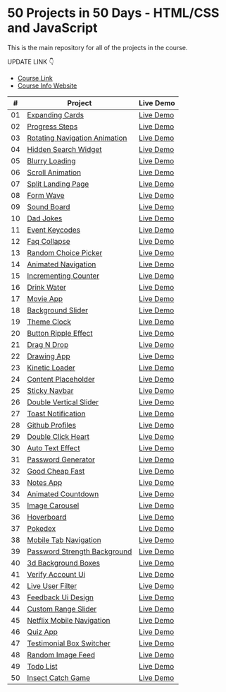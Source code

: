 # 50 Projects in 50 Days - HTML/CSS and JavaScript

This is the main repository for all of the projects in the course.

UPDATE LINK 👇

-   [Course Link]()
-   [Course Info Website]()

|  #  | Project                                                                                                                     | Live Demo                                                                         |
| :-: | --------------------------------------------------------------------------------------------------------------------------- | --------------------------------------------------------------------------------- |
| 01  | [Expanding Cards](https://github.com/duyquang25/50Days_50Projects/tree/main/Project1)                                      | [Live Demo](https://duyquang25.github.io/50Days_50Projects/Project1/index.html)               |
| 02  | [Progress Steps](https://github.com/duyquang25/50Days_50Projects/tree/main/Project2)                               | [Live Demo](https://duyquang25.github.io/50Days_50Projects/Project2/index.html)                |
| 03  | [Rotating Navigation Animation](https://github.com/duyquang25/50Days_50Projects/tree/main/Project3/)                       | [Live Demo](https://duyquang25.github.io/50Days_50Projects/Project3/index.html) |
| 04  | [Hidden Search Widget](https://github.com/duyquang25/50Days_50Projects/tree/main/Project4)                          | [Live Demo](https://duyquang25.github.io/50Days_50Projects/Project4/index.html)          |
| 05  | [Blurry Loading](https://github.com/duyquang25/50Days_50Projects/tree/main/Project5)                               | [Live Demo](https://duyquang25.github.io/50Days_50Projects/Project5/index.html)                |
| 06  | [Scroll Animation](https://github.com/duyquang25/50Days_50Projects/tree/main/Project6)                           | [Live Demo](https://duyquang25.github.io/50Days_50Projects/Project6/index.html)              |
| 07  | [Split Landing Page](https://github.com/duyquang25/50Days_50Projects/tree/main/Project7)                       | [Live Demo](https://duyquang25.github.io/50Days_50Projects/Project7/index.html)            |
| 08  | [Form Wave](https://github.com/duyquang25/50Days_50Projects/tree/main/Project8)                                         | [Live Demo](https://duyquang25.github.io/50Days_50Projects/Project8/index.html)                     |
| 09  | [Sound Board](https://github.com/duyquang25/50Days_50Projects/tree/main/Project9)                                     | [Live Demo](https://duyquang25.github.io/50Days_50Projects/Project9/index.html)                   |
| 10  | [Dad Jokes](https://github.com/duyquang25/50Days_50Projects/tree/main/Project10)                                         | [Live Demo](https://duyquang25.github.io/50Days_50Projects/Project10/index.html)                     |
| 11  | [Event Keycodes](https://github.com/duyquang25/50Days_50Projects/tree/main/Project11)                               | [Live Demo](https://duyquang25.github.io/50Days_50Projects/Project11/index.html)                |
| 12  | [Faq Collapse](https://github.com/duyquang25/50Days_50Projects/tree/main/Project12)                                   | [Live Demo](https://duyquang25.github.io/50Days_50Projects/Project12/index.html)                  |
| 13  | [Random Choice Picker](https://github.com/duyquang25/50Days_50Projects/tree/main/Project13)                   | [Live Demo](https://duyquang25.github.io/50Days_50Projects/Project13/index.html)          |
| 14  | [Animated Navigation](https://github.com/duyquang25/50Days_50Projects/tree/main/Project14)                     | [Live Demo](https://duyquang25.github.io/50Days_50Projects/Project14/index.html)           |
| 15  | [Incrementing Counter](https://github.com/duyquang25/50Days_50Projects/tree/main/Project15)                   | [Live Demo](https://duyquang25.github.io/50Days_50Projects/Project15/index.html)          |
| 16  | [Drink Water](https://github.com/duyquang25/50Days_50Projects/tree/main/Project16)                                     | [Live Demo](https://duyquang25.github.io/50Days_50Projects/Project16/index.html)                   |
| 17  | [Movie App](https://github.com/duyquang25/50Days_50Projects/tree/main/Project17)                                         | [Live Demo](https://duyquang25.github.io/50Days_50Projects/Project17/index.html)                     |
| 18  | [Background Slider](https://github.com/duyquang25/50Days_50Projects/tree/main/Project18)                         | [Live Demo](https://duyquang25.github.io/50Days_50Projects/Project18/index.html)             |
| 19  | [Theme Clock](https://github.com/duyquang25/50Days_50Projects/tree/main/Project19)                                     | [Live Demo](https://duyquang25.github.io/50Days_50Projects/Project19/index.html)                   |
| 20  | [Button Ripple Effect](https://github.com/duyquang25/50Days_50Projects/tree/main/Project20)                   | [Live Demo](https://duyquang25.github.io/50Days_50Projects/Project20/index.html)          |
| 21  | [Drag N Drop](https://github.com/duyquang25/50Days_50Projects/tree/main/Project21)                                     | [Live Demo](https://duyquang25.github.io/50Days_50Projects/Project21/index.html)                   |
| 22  | [Drawing App](https://github.com/duyquang25/50Days_50Projects/tree/main/Project22)                                     | [Live Demo](https://duyquang25.github.io/50Days_50Projects/Project22/index.html)                   |
| 23  | [Kinetic Loader](https://github.com/duyquang25/50Days_50Projects/tree/main/Project23)                               | [Live Demo](https://duyquang25.github.io/50Days_50Projects/Project23/index.html)                |
| 24  | [Content Placeholder](https://github.com/duyquang25/50Days_50Projects/tree/main/Project24)                     | [Live Demo](https://duyquang25.github.io/50Days_50Projects/Project23/index.html)           |
| 25  | [Sticky Navbar](https://github.com/duyquang25/50Days_50Projects/tree/main/Project25)                                 | [Live Demo](https://duyquang25.github.io/50Days_50Projects/Project25/index.html)                 |
| 26  | [Double Vertical Slider](https://github.com/duyquang25/50Days_50Projects/tree/main/Project26)               | [Live Demo](https://duyquang25.github.io/50Days_50Projects/Project26/index.html)        |
| 27  | [Toast Notification](https://github.com/duyquang25/50Days_50Projects/tree/main/Project27)                       | [Live Demo](https://duyquang25.github.io/50Days_50Projects/Project27/index.html)            |
| 28  | [Github Profiles](https://github.com/duyquang25/50Days_50Projects/tree/main/Project28)                             | [Live Demo](https://duyquang25.github.io/50Days_50Projects/Project28/index.html)               |
| 29  | [Double Click Heart](https://github.com/duyquang25/50Days_50Projects/tree/main/Project29)                       | [Live Demo](https://duyquang25.github.io/50Days_50Projects/Project29/index.html)            |
| 30  | [Auto Text Effect](https://github.com/duyquang25/50Days_50Projects/tree/main/Projectd30)                           | [Live Demo](https://duyquang25.github.io/50Days_50Projects/Project30/index.html)              |
| 31  | [Password Generator](https://github.com/duyquang25/50Days_50Projects/tree/main/Project31)                       | [Live Demo](https://duyquang25.github.io/50Days_50Projects/Project31/index.html)            |
| 32  | [Good Cheap Fast](https://github.com/duyquang25/50Days_50Projects/tree/main/Project32)                             | [Live Demo](https://duyquang25.github.io/50Days_50Projects/Project32/index.html)               |
| 33  | [Notes App](https://github.com/duyquang25/50Days_50Projects/tree/main/Project33)                                         | [Live Demo](https://duyquang25.github.io/50Days_50Projects/Project33/index.html)                     |
| 34  | [Animated Countdown](https://github.com/duyquang25/50Days_50Projects/tree/main/Project34)                       | [Live Demo](https://duyquang25.github.io/50Days_50Projects/Project34/index.html)            |
| 35  | [Image Carousel](https://github.com/duyquang25/50Days_50Projects/tree/main/Projectd35)                               | [Live Demo](https://duyquang25.github.io/50Days_50Projects/Project35/index.html)                |
| 36  | [Hoverboard](https://github.com/duyquang25/50Days_50Projects/tree/main/Project36)                                       | [Live Demo](https://duyquang36.github.io/50Days_50Projects/Project36/index.html)                    |
| 37  | [Pokedex](https://github.com/duyquang25/50Days_50Projects/tree/main/Project37)                                             | [Live Demo](https://duyquang25.github.io/50Days_50Projects/Project37/index.html)                       |
| 38  | [Mobile Tab Navigation](https://github.com/duyquang25/50Days_50Projects/tree/main/Project38)                 | [Live Demo](https://duyquang25.github.io/50Days_50Projects/Project38/index.html)         |
| 39  | [Password Strength Background](https://github.com/duyquang25/50Days_50Projects/tree/main/Projectd39)   | [Live Demo](https://duyquang25.github.io/50Days_50Projects/Project39/index.html)  |
| 40  | [3d Background Boxes](https://github.com/duyquang25/50Days_50Projects/tree/main/Project40)                     | [Live Demo](https://duyquang25.github.io/50Days_50Projects/Project40/index.html)           |
| 41  | [Verify Account Ui](https://github.com/duyquang25/50Days_50Projects/tree/main/Project41)                         | [Live Demo](https://duyquang25.github.io/50Days_50Projects/Project41/index.html)             |
| 42  | [Live User Filter](https://github.com/duyquang25/50Days_50Projects/tree/main/Projectd42)                           | [Live Demo](https://duyquang25.github.io/50Days_50Projects/Project42/index.html)              |
| 43  | [Feedback Ui Design](https://github.com/duyquang25/50Days_50Projects/tree/main/Project43)                       | [Live Demo](https://duyquang25.github.io/50Days_50Projects/Project43/index.html)            |
| 44  | [Custom Range Slider](https://github.com/duyquang25/50Days_50Projects/tree/main/Project44)                     | [Live Demo](https://duyquang25.github.io/50Days_50Projects/Project44/index.html)           |
| 45  | [Netflix Mobile Navigation](https://github.com/duyquang25/50Days_50Projects/tree/main/Project45)         | [Live Demo](https://duyquang25.github.io/50Days_50Projects/Project45/index.html)     |
| 46  | [Quiz App](https://github.com/duyquang25/50Days_50Projects/tree/main/Project46)                                           | [Live Demo](https://duyquang25.github.io/50Days_50Projects/Project46/index.html)                      |
| 47  | [Testimonial Box Switcher](https://github.com/duyquang25/50Days_50Projects/tree/main/Project47)           | [Live Demo](https://duyquang25.github.io/50Days_50Projects/Project47/index.html)      |
| 48  | [Random Image Feed](https://github.com/duyquang25/50Days_50Projects/tree/main/Project48)                         | [Live Demo](https://duyquang25.github.io/50Days_50Projects/Project48/index.html)             |
| 49  | [Todo List](https://github.com/duyquang25/50Days_50Projects/tree/main/Projectd49)                                         | [Live Demo](https://duyquang25.github.io/50Days_50Projects/Project49/index.html)                     |
| 50  | [Insect Catch Game](https://github.com/duyquang25/50Days_50Projects/tree/main/Project50)                         | [Live Demo](https://duyquang25.github.io/50Days_50Projects/Project50/index.html)             |

